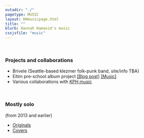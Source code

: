 ```yaml
---
outadir: "./"
pagetype: MUSIC
layout: HHmusicpage.html
title: ""
blurb: Hannah Hamavid's music
cssjsfile: "music"
---
```

</nav>
</header>

<!-- Main content -->
<div class='container' id='sections'>
<br>
<h3>Projects and collaborations</h3>
<div>
<ul>
<li>Brivele (Seattle-based klezmer folk-punk band, site/info TBA)</li>
<li>Eitim pre-school album project <a href='https://eitimclass.wordpress.com/2017/06/20/ow-eitim-become-song-writers/'>[Blog post]</a> <a href='https://owtunes.bandcamp.com/'>[Music]</a></li>
<li>Various collaborations with <a href='https://www.patreon.com/kph'>KPH music</a></li>
</ul>
</div>
<br>
<h3>Mostly solo</h3>
<span>(from 2013 and earlier)</span>
<div>
<ul>
<li><a href='http://soundcloud.com/hamavid'>Originals</a></li>
<li><a href='http://soundcloud.com/coverspace'>Covers</a></li>
</ul>
</div>


</div>